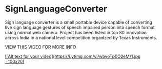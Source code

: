 # SignLanguageConverter
Sign language converter is a small portable device capable of converting live sign language 
gestures of speech impaired person  into speech format using normal web camera. Project has 
been listed in top  80  innovation across India in a national level competition organized by 
Texas Instruments.

 VIEW THIS VIDEO FOR MORE INFO 

[![Alt text for your video](https://i.ytimg.com/vi/wbyoTp0O2eM/1.jpg =100x20)](https://www.youtube.com/watch?v=wbyoTp0O2eM)
